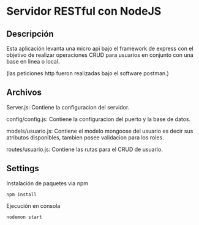 # Servidor RESTful con NodeJS

## Descripción
 
Esta aplicación levanta una micro api bajo el framework de express con el objetivo de realizar operaciones CRUD para usuarios en conjunto con una base en linea o local.

(las peticiones http fueron realizadas bajo el software postman.)


## Archivos

Server.js: Contiene la configuracion del servidor.

config/config.js: Contiene la configuracion del puerto y la base de datos.

models/usuario.js: Contiene el modelo mongoose del usuario es decir sus atributos disponibles, tambien posee validacion para los roles.

routes/usuario.js: Contiene las rutas para el CRUD de usuario.


## Settings

Instalación de paquetes via npm

```
npm install
```

Ejecución en consola

```
nodemon start
```
